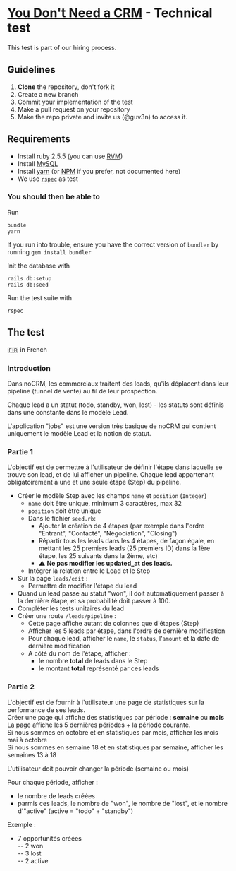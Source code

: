 # [You Don't Need a CRM](https://youdontneedacrm.com) - Technical test

This test is part of our hiring process. 

## Guidelines

1. **Clone** the repository, don't fork it
2. Create a new branch
3. Commit your implementation of the test
4. Make a pull request on your repository 
5. Make the repo private and invite us (@guv3n) to access it. 

## Requirements

* Install ruby 2.5.5 (you can use [RVM](https://www.rvm.io))
* Install [MySQL](https://www.mysql.com/)
* Install [yarn](https://yarnpkg.com/) (or [NPM](https://www.npmjs.com/) if you prefer, not documented here)
* We use [`rspec`](https://rspec.info/) as test 

### You should then be able to

Run

```
bundle
yarn
```

If you run into trouble, ensure you have the correct version of `bundler` by running `gem install bundler`

Init the database with

```
rails db:setup
rails db:seed
```

Run the test suite with 

```
rspec
```

## The test 

:fr: in French

### Introduction

Dans noCRM, les commerciaux traitent des leads, qu'ils déplacent dans leur pipeline (tunnel de vente) au fil de leur prospection.

Chaque lead a un statut (todo, standby, won, lost) - les statuts sont définis dans une constante dans le modèle Lead.

L'application "jobs" est une version très basique de noCRM qui contient uniquement le modèle Lead et la notion de statut.

### Partie 1

L'objectif est de permettre à l'utilisateur de définir l'étape dans laquelle se trouve son lead, et de lui afficher un pipeline. Chaque lead appartenant obligatoirement à une et une seule étape (Step) du pipeline.

- Créer le modèle Step avec les champs `name` et `position` (`Integer`)
    - `name` doit être unique, minimum 3 caractères, max 32
    - `position` doit être unique
    - Dans le fichier `seed.rb`:
        - Ajouter la création de 4 étapes (par exemple dans l'ordre "Entrant", "Contacté", "Négociation", "Closing")
        - Répartir tous les leads dans les 4 étapes, de façon égale, en mettant les 25 premiers leads (25 premiers ID) dans la 1ère étape, les 25 suivants dans la 2ème, etc)
        - :warning: **Ne pas modifier les updated_at des leads.**
    - Intégrer la relation entre le Lead et le Step
- Sur la page `leads/edit` :
    - Permettre de modifier l'étape du lead
- Quand un lead passe au statut "won", il doit automatiquement passer à la dernière étape, et sa probabilité doit passer à 100.
- Compléter les tests unitaires du lead
- Créer une route `/leads/pipeline` :
    - Cette page affiche autant de colonnes que d'étapes (Step)
    - Afficher les 5 leads par étape, dans l'ordre de dernière modification
    - Pour chaque lead, afficher le `name`, le `status`, l'`amount` et la date de dernière modification
    - A côté du nom de l'étape, afficher :
        - le nombre **total** de leads dans le Step
        - le montant **total** représenté par ces leads
        
### Partie 2

L'objectif est de fournir à l'utilisateur une page de statistiques sur la performance de ses leads.<br/>
Créer une page qui affiche des statistiques par période : **semaine** ou **mois**<br/>
La page affiche les 5 dernières périodes + la période courante.<br/>
Si nous sommes en octobre et en statistiques par mois, afficher les mois mai à octobre<br/>
Si nous sommes en semaine 18 et en statistiques par semaine, afficher les semaines 13 à 18<br/>

L'utilisateur doit pouvoir changer la période (semaine ou mois)

Pour chaque période, afficher : 
- le nombre de leads créées
- parmis ces leads, le nombre de "won", le nombre de "lost", et le nombre d'"active" (active = "todo" + "standby")

Exemple :

- 7 opportunités créées<br/>
-- 2 won<br/>
-- 3 lost<br/>
-- 2 active<br/>
